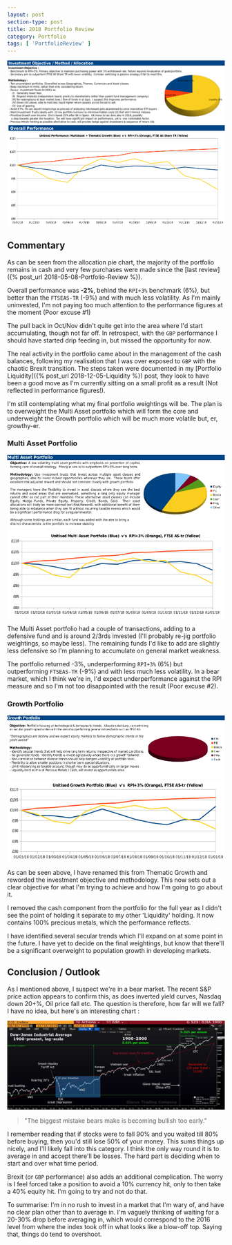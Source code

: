 ```yaml
---
layout: post
section-type: post
title: 2018 Portfolio Review
category: Portfolio
tags: [ 'PortfolioReview' ]
---
```


<img style="border: 0;" src="/img/2019/20190101_PortfolioReview_Overall.png" />
<img style="border: 0;" src="/img/2019/20190101_PortfolioReview_OverallChart.png" />


## Commentary

As can be seen from the allocation pie chart, the majority of the portfolio remains in cash and
very few purchases were made since the [last review]({% post_url 2018-05-08-Portfolio-Review %}).  

Overall performance was **-2%**, behind the `RPI+3%` benchmark (6%), but better than the `FTSEAS-TR` (-9%) 
and with much less volatility.  As I'm mainly uninvested, I'm not paying 
too much attention to the performance figures at the moment (Poor excuse #1)

The pull back in Oct/Nov didn't quite get into the area where I'd start accumulating,
though not far off.  In retrospect, with the `GBP` performance I should have started drip 
feeding in, but missed the opportunity for now.

The real activity in the portfolio came about in the management of the cash balances,
following my realisation that I was over exposed to `GBP` with the chaotic Brexit
transition.  The steps taken were documented in my [Portfolio Liquidity]({% post_url 2018-12-05-Liquidity %}) 
post, they look to have been a good move as I'm currently sitting on a small profit as a result 
(Not reflected in performance figures!).

I'm still contemplating what my final portfolio weightings will be.  The plan is to overweight the 
Multi Asset portfolio which will form the core and underweight the Growth portfolio which will be much 
more volatile but, er, growthy-er. 


### Multi Asset Portfolio

<img style="border: 0;" src="/img/2019/20190101_PortfolioReview_MultiAsset.png" />
<img style="border: 0;" src="/img/2019/20190101_PortfolioReview_MultiAssetChart.png" />

The Multi Asset portfolio had a couple of transactions, adding to a defensive fund and is
around 2/3rds invested (I'll probably re-jig portfolio weightings, so maybe less).  The 
remaining funds I'd like to add are slightly less defensive so I'm planning to accumulate on 
general market weakness.

The portfolio returned -3%, underperforming `RPI+3%` (6%)  but outperforming `FTSEAS-TR` (-9%) and with less 
much less volatility.  In a bear market, which I think we're in, I'd expect underperformance against the RPI 
measure and so I'm not too disappointed with the result (Poor excuse #2).


### Growth Portfolio

<img style="border: 0;" src="/img/2019/20190101_PortfolioReview_Growth.png"/>
<img style="border: 0;" src="/img/2019/20190101_PortfolioReview_GrowthChart.png"/>

As can be seen above, I have renamed this from Thematic Growth and reworded the investment objective and 
methodology.  This now sets out a clear objective for what I'm trying to achieve and how I'm going to go 
about it.

I removed the cash component from the portfolio for the full year as I didn't see the point of holding it 
separate to my other 'Liquidity' holding. It now contains 100% precious metals, which the performance reflects.  

I have identified several secular trends which I'll expand on at some point in the future.  I have yet to 
decide on the final weightings, but know that there'll be a significant overweight to population growth 
in developing markets.



## Conclusion / Outlook

As I mentioned above, I suspect we're in a bear market.  The recent S&P price action appears to confirm this, 
as does inverted yield curves, Nasdaq down 20+%, Oil price fall etc.  The question is therefore, how far will 
we fall?  I have no idea, but here's an interesting chart :

<img style="border: 0;" src="/img/2019/20190101_120YearDow.jpg" />

> "The biggest mistake bears make is becoming bullish too early."

I remember reading that if stocks were to fall 90% and you waited till 80% before buying, then you'd still lose 
50% of your money.  This sums things up nicely, and I'll likely fall into this category.  I think the only way 
round it is to average in and accept there'll be losses.  The hard part is deciding when to start and over what 
time period. 

Brexit (or `GBP` performance) also adds an additional complication.  The worry is I feel forced take a position to 
avoid a 10% currency hit, only to then take a 40% equity hit. I'm going to try and not do that.

To summarise: I'm in no rush to invest in a market that I'm wary of, and have no clear plan other than to average 
in.  I'm vaguely thinking of waiting for a 20-30% drop before averaging in, which would correspond to the 2016 level 
from where the index took off in what looks like a blow-off top.  Saying that, things do tend to overshoot.



